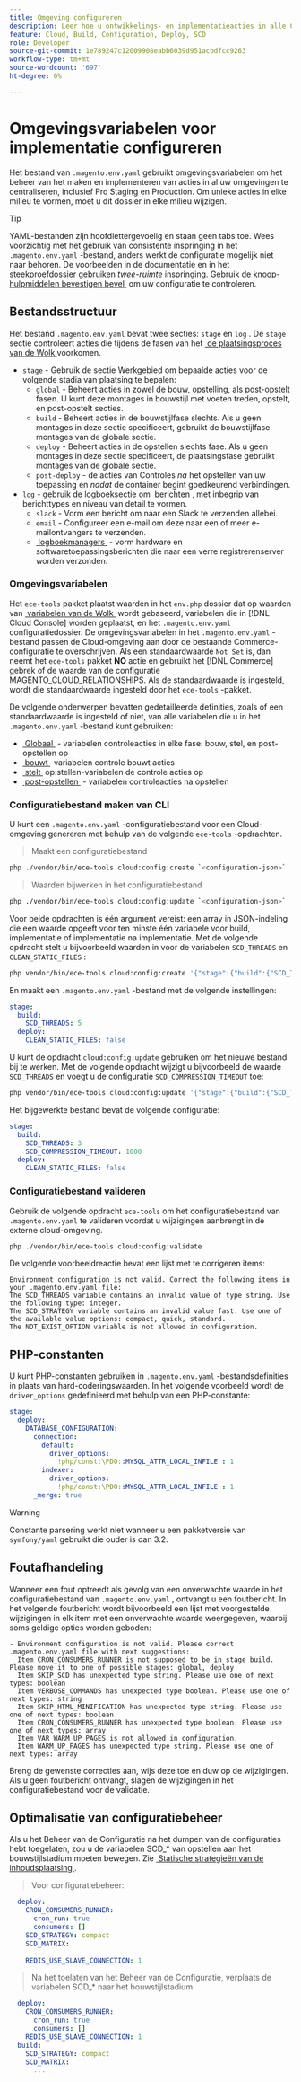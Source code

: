 ```yaml
---
title: Omgeving configureren
description: Leer hoe u ontwikkelings- en implementatieacties in alle Commerce kunt configureren in omgevingen met cloudinfrastructuren, waaronder Pro Staging en Production, met behulp van omgevingsvariabelen.
feature: Cloud, Build, Configuration, Deploy, SCD
role: Developer
source-git-commit: 1e789247c12009908eabb6039d951acbdfcc9263
workflow-type: tm+mt
source-wordcount: '697'
ht-degree: 0%

---
```


# Omgevingsvariabelen voor implementatie configureren

Het bestand van `.magento.env.yaml` gebruikt omgevingsvariabelen om het beheer van het maken en implementeren van acties in al uw omgevingen te centraliseren, inclusief Pro Staging en Production. Om unieke acties in elke milieu te vormen, moet u dit dossier in elke milieu wijzigen.

>[!TIP]
>
>YAML-bestanden zijn hoofdlettergevoelig en staan geen tabs toe. Wees voorzichtig met het gebruik van consistente inspringing in het `.magento.env.yaml` -bestand, anders werkt de configuratie mogelijk niet naar behoren. De voorbeelden in de documentatie en in het steekproefdossier gebruiken _twee-ruimte_ inspringing. Gebruik de [&#x200B; knoop-hulpmiddelen bevestigen bevel &#x200B;](#validate-configuration-file) om uw configuratie te controleren.

## Bestandsstructuur

Het bestand `.magento.env.yaml` bevat twee secties: `stage` en `log` . De `stage` sectie controleert acties die tijdens de fasen van het [&#x200B; de plaatsingsproces van de Wolk &#x200B;](../deploy/process.md) voorkomen.

- `stage` - Gebruik de sectie Werkgebied om bepaalde acties voor de volgende stadia van plaatsing te bepalen:
   - `global` - Beheert acties in zowel de bouw, opstelling, als post-opstelt fasen. U kunt deze montages in bouwstijl met voeten treden, opstelt, en post-opstelt secties.
   - `build` - Beheert acties in de bouwstijlfase slechts. Als u geen montages in deze sectie specificeert, gebruikt de bouwstijlfase montages van de globale sectie.
   - `deploy` - Beheert acties in de opstellen slechts fase. Als u geen montages in deze sectie specificeert, de plaatsingsfase gebruikt montages van de globale sectie.
   - `post-deploy` - de acties van Controles _na_ het opstellen van uw toepassing en _nadat_ de container begint goedkeurend verbindingen.
- `log` - gebruik de logboeksectie om [&#x200B; berichten &#x200B;](set-up-notifications.md), met inbegrip van berichttypes en niveau van detail te vormen.
   - `slack` - Vorm een bericht om naar een Slack te verzenden allebei.
   - `email` - Configureer een e-mail om deze naar een of meer e-mailontvangers te verzenden.
   - [&#x200B; logboekmanagers &#x200B;](log-handlers.md) - vorm hardware en softwaretoepassingsberichten die naar een verre registrerenserver worden verzonden.

### Omgevingsvariabelen

Het `ece-tools` pakket plaatst waarden in het `env.php` dossier dat op waarden van [&#x200B; variabelen van de Wolk &#x200B;](variables-cloud.md) wordt gebaseerd, variabelen die in [!DNL Cloud Console] worden geplaatst, en het `.magento.env.yaml` configuratiedossier. De omgevingsvariabelen in het `.magento.env.yaml` -bestand passen de Cloud-omgeving aan door de bestaande Commerce-configuratie te overschrijven. Als een standaardwaarde `Not Set` is, dan neemt het `ece-tools` pakket **NO** actie en gebruikt het [!DNL Commerce] gebrek of de waarde van de configuratie MAGENTO_CLOUD_RELATIONSHIPS. Als de standaardwaarde is ingesteld, wordt die standaardwaarde ingesteld door het `ece-tools` -pakket.

De volgende onderwerpen bevatten gedetailleerde definities, zoals of een standaardwaarde is ingesteld of niet, van alle variabelen die u in het `.magento.env.yaml` -bestand kunt gebruiken:

- [&#x200B; Globaal &#x200B;](variables-global.md) - variabelen controleacties in elke fase: bouw, stel, en post-opstellen op
- [&#x200B; bouwt &#x200B;](variables-build.md)-variabelen controle bouwt acties
- [&#x200B; stelt &#x200B;](variables-deploy.md) op:stellen-variabelen de controle acties op
- [&#x200B; post-opstellen &#x200B;](variables-post-deploy.md) - variabelen controleacties na opstellen

### Configuratiebestand maken van CLI

U kunt een `.magento.env.yaml` -configuratiebestand voor een Cloud-omgeving genereren met behulp van de volgende `ece-tools` -opdrachten.

>Maakt een configuratiebestand

```bash
php ./vendor/bin/ece-tools cloud:config:create `<configuration-json>`
```

>Waarden bijwerken in het configuratiebestand

```bash
php ./vendor/bin/ece-tools cloud:config:update `<configuration-json>`
```

Voor beide opdrachten is één argument vereist: een array in JSON-indeling die een waarde opgeeft voor ten minste één variabele voor build, implementatie of implementatie na implementatie. Met de volgende opdracht stelt u bijvoorbeeld waarden in voor de variabelen `SCD_THREADS` en `CLEAN_STATIC_FILES` :

```bash
php vendor/bin/ece-tools cloud:config:create '{"stage":{"build":{"SCD_THREADS":5}, "deploy":{"CLEAN_STATIC_FILES":false}}}'
```

En maakt een `.magento.env.yaml` -bestand met de volgende instellingen:

```yaml
stage:
  build:
    SCD_THREADS: 5
  deploy:
    CLEAN_STATIC_FILES: false
```

U kunt de opdracht `cloud:config:update` gebruiken om het nieuwe bestand bij te werken. Met de volgende opdracht wijzigt u bijvoorbeeld de waarde `SCD_THREADS` en voegt u de configuratie `SCD_COMPRESSION_TIMEOUT` toe:

```bash
php vendor/bin/ece-tools cloud:config:update '{"stage":{"build":{"SCD_THREADS":3, "SCD_COMPRESSION_TIMEOUT":1000}}}'
```

Het bijgewerkte bestand bevat de volgende configuratie:

```yaml
stage:
  build:
    SCD_THREADS: 3
    SCD_COMPRESSION_TIMEOUT: 1000
  deploy:
    CLEAN_STATIC_FILES: false
```

### Configuratiebestand valideren

Gebruik de volgende opdracht `ece-tools` om het configuratiebestand van `.magento.env.yaml` te valideren voordat u wijzigingen aanbrengt in de externe cloud-omgeving.

```bash
php ./vendor/bin/ece-tools cloud:config:validate
```

De volgende voorbeeldreactie bevat een lijst met te corrigeren items:

```
Environment configuration is not valid. Correct the following items in your .magento.env.yaml file:
The SCD_THREADS variable contains an invalid value of type string. Use the following type: integer.
The SCD_STRATEGY variable contains an invalid value fast. Use one of the available value options: compact, quick, standard.
The NOT_EXIST_OPTION variable is not allowed in configuration.
```

## PHP-constanten

U kunt PHP-constanten gebruiken in `.magento.env.yaml` -bestandsdefinities in plaats van hard-coderingswaarden. In het volgende voorbeeld wordt de `driver_options` gedefinieerd met behulp van een PHP-constante:

```yaml
stage:
  deploy:
    DATABASE_CONFIGURATION:
      connection:
        default:
          driver_options:
            !php/const:\PDO::MYSQL_ATTR_LOCAL_INFILE : 1
        indexer:
          driver_options:
            !php/const:\PDO::MYSQL_ATTR_LOCAL_INFILE : 1
      _merge: true
```

>[!WARNING]
>
>Constante parsering werkt niet wanneer u een pakketversie van `symfony/yaml` gebruikt die ouder is dan 3.2.

## Foutafhandeling

Wanneer een fout optreedt als gevolg van een onverwachte waarde in het configuratiebestand van `.magento.env.yaml` , ontvangt u een foutbericht. In het volgende foutbericht wordt bijvoorbeeld een lijst met voorgestelde wijzigingen in elk item met een onverwachte waarde weergegeven, waarbij soms geldige opties worden geboden:

```
- Environment configuration is not valid. Please correct .magento.env.yaml file with next suggestions:
  Item CRON_CONSUMERS_RUNNER is not supposed to be in stage build. Please move it to one of possible stages: global, deploy
  Item SKIP_SCD has unexpected type string. Please use one of next types: boolean
  Item VERBOSE_COMMANDS has unexpected type boolean. Please use one of next types: string
  Item SKIP_HTML_MINIFICATION has unexpected type string. Please use one of next types: boolean
  Item CRON_CONSUMERS_RUNNER has unexpected type boolean. Please use one of next types: array
  Item VAR_WARM_UP_PAGES is not allowed in configuration.
  Item WARM_UP_PAGES has unexpected type string. Please use one of next types: array
```

Breng de gewenste correcties aan, wijs deze toe en duw op de wijzigingen. Als u geen foutbericht ontvangt, slagen de wijzigingen in het configuratiebestand voor de validatie.

## Optimalisatie van configuratiebeheer

Als u het Beheer van de Configuratie na het dumpen van de configuraties hebt toegelaten, zou u de variabelen SCD_* van opstellen aan het bouwstijlstadium moeten bewegen. Zie [&#x200B; Statische strategieën van de inhoudsplaatsing &#x200B;](../deploy/static-content.md).

>Voor configuratiebeheer:

```yaml
  deploy:
    CRON_CONSUMERS_RUNNER:
      cron_run: true
      consumers: []
    SCD_STRATEGY: compact
    SCD_MATRIX:
      ...
    REDIS_USE_SLAVE_CONNECTION: 1
```

>Na het toelaten van het Beheer van de Configuratie, verplaats de variabelen SCD_* naar het bouwstijlstadium:

```yaml
  deploy:
    CRON_CONSUMERS_RUNNER:
      cron_run: true
      consumers: []
    REDIS_USE_SLAVE_CONNECTION: 1
  build:
    SCD_STRATEGY: compact
    SCD_MATRIX:
      ...
```

